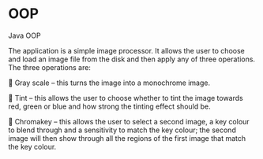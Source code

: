 # OOP
Java OOP

The application is a simple image processor. It allows the user to choose and
load an image file from the disk and then apply any of three operations. The three
operations are:

 Gray scale – this turns the image into a monochrome image.

 Tint – this allows the user to choose whether to tint the image towards red, green or
blue and how strong the tinting effect should be.

 Chromakey – this allows the user to select a second image, a key colour to blend
through and a sensitivity to match the key colour; the second image will then show
through all the regions of the first image that match the key colour.
